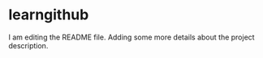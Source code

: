 # learngithub

I am editing the README file. Adding some more details about the project description.
